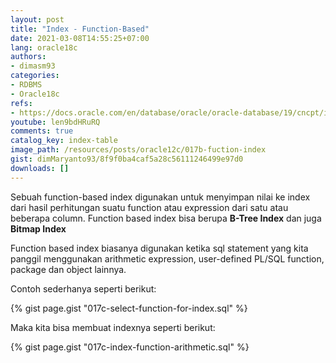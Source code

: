 ```yaml
---
layout: post
title: "Index - Function-Based"
date: 2021-03-08T14:55:25+07:00
lang: oracle18c
authors:
- dimasm93
categories:
- RDBMS
- Oracle18c
refs: 
- https://docs.oracle.com/en/database/oracle/oracle-database/19/cncpt/indexes-and-index-organized-tables.html#GUID-9AD7651D-0F0D-4FC6-A984-5845F0224EE6
youtube: len9bdHRuRQ
comments: true
catalog_key: index-table
image_path: /resources/posts/oracle12c/017b-fuction-index
gist: dimMaryanto93/8f9f0ba4caf5a28c56111246499e97d0
downloads: []
---
```


Sebuah function-based index digunakan untuk menyimpan nilai ke index dari hasil perhitungan suatu function atau expression dari satu atau beberapa column. Function based index bisa berupa **B-Tree Index** dan juga **Bitmap Index**

<!--more-->

Function based index biasanya digunakan ketika sql statement yang kita panggil menggunakan arithmetic expression, user-defined PL/SQL function, package dan object lainnya.

Contoh sederhanya seperti berikut:

{% gist page.gist "017c-select-function-for-index.sql" %}

Maka kita bisa membuat indexnya seperti berikut:

{% gist page.gist "017c-index-function-arithmetic.sql" %}